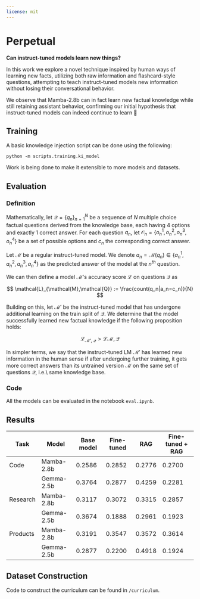 ```yaml
---
license: mit
---
```


# Perpetual

**Can instruct-tuned models learn new things?**

In this work we explore a novel technique inspired by human ways of learning new facts, utilizing both raw information and flashcard-style questions, attempting to teach instruct-tuned models new information without losing their conversational behavior.

We observe that Mamba-2.8b can in fact learn new factual knowledge while still retaining assistant behavior, confirming our initial hypothesis that instruct-tuned models can indeed continue to learn 🚀

## Training

A basic knowledge injection script can be done using the following:

```
python -m scripts.training.ki_model
```

Work is being done to make it extensible to more models and datasets.

## Evaluation

### Definition

Mathematically, let $\mathcal{Q} = \{q_n\}_{n=1}^N$ be a sequence of $N$ multiple choice factual questions derived from the knowledge base, each having 4 options and exactly 1 correct answer. For each question $q_n$, let $\mathcal{O}_n = \{o_n^1,o_n^2,o_n^3,o_n^4\}$ be a set of possible options and $c_n$ the corresponding correct answer.

Let $\mathcal{M}$ be a regular instruct-tuned model. We denote $a_n = \mathcal{M}(q_n) \in \{a_n^1,a_n^2,a_n^3,a_n^4\}$ as the predicted answer of the model at the $n^{th}$ question.

We can then define a model $\mathcal{M}$'s accuracy score $\mathcal{L}$ on questions $\mathcal{Q}$ as

$$
\mathcal{L}_{\mathcal{M},\mathcal{Q}} := \frac{count(q_n|a_n=c_n)}{N}
$$

Building on this, let $\mathcal{M'}$ be the instruct-tuned model that has undergone additional learning on the train split of $\mathcal{Q}$. We determine that the model successfully learned new factual knowledge if the following proposition holds:

$$
\mathcal{L}_{\mathcal{M'},\mathcal{Q}} \gt \mathcal{L}{\mathcal{M},\mathcal{Q}}
$$

In simpler terms, we say that the instruct-tuned LM $\mathcal{M'}$ has learned new information in the human sense if after undergoing further training, it gets more correct answers than its untrained version $\mathcal{M}$ on the same set of questions $\mathcal{Q}$, i.e.\ same knowledge base.

### Code

All the models can be evaluated in the notebook `eval.ipynb`.

## Results

| Task     | Model      | Base model | Fine-tuned | RAG    | Fine-tuned + RAG |
| -------- | ---------- | ---------- | ---------- | ------ | ---------------- |
| Code     | Mamba-2.8b | 0.2586     | 0.2852     | 0.2776 | 0.2700           |
|          | Gemma-2.5b | 0.3764     | 0.2877     | 0.4259 | 0.2281           |
| Research | Mamba-2.8b | 0.3117     | 0.3072     | 0.3315 | 0.2857           |
|          | Gemma-2.5b | 0.3674     | 0.1888     | 0.2961 | 0.1923           |
| Products | Mamba-2.8b | 0.3191     | 0.3547     | 0.3572 | 0.3614           |
|          | Gemma-2.5b | 0.2877     | 0.2200     | 0.4918 | 0.1924           |

## Dataset Construction

Code to construct the curriculum can be found in `/curriculum`.
